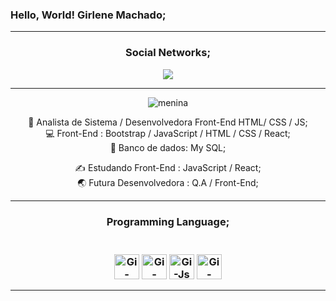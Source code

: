  <h3> Hello, World! Girlene Machado;</h3>
 <hr>
<center>
 <div>
 <h3> Social Networks;</h3>
  <a href = "https://br.linkedin.com/in/girlene-machado-b24b09128/" target="_blank"><img src="https://img.shields.io/badge/LinkedIn-0077B5?style=for-the-badge&logo=linkedin&logoColor=white" target = "_blank"></a>

 </div>
 <hr>

![menina](https://user-images.githubusercontent.com/130161834/230645854-f13d511e-37cf-4ca7-8724-1ce7beb61774.jpeg)

🧠 Analista de Sistema / Desenvolvedora Front-End HTML/ CSS / JS; <br>
💻 Front-End : Bootstrap / JavaScript / HTML / CSS / React; <br>
💾 Banco de dados: My SQL;  <br>

✍️ Estudando Front-End :  JavaScript  / React;  <br>
🌏 Futura Desenvolvedora : Q.A / Front-End; <br>
  <hr>
 
  <h3> Programming Language; <h3>
  <div style="display : inline_block"><br>
  <img align="center" alt="Gi-HTML" height"30" width="40" src="https://cdn.jsdelivr.net/gh/devicons/devicon/icons/html5/html5-original.svg"> 
  <img align="center" alt="Gi-Css" height"30" width="40" src="https://cdn.jsdelivr.net/gh/devicons/devicon/icons/css3/css3-original.svg">
  <img align="center" alt="Gi-Js" height"30" width="40" src="https://cdn.jsdelivr.net/gh/devicons/devicon/icons/javascript/javascript-original.svg">
  <img align="center" alt="Gi-Mysql" height"30" width="40" src="https://cdn.jsdelivr.net/gh/devicons/devicon/icons/mysql/mysql-original-wordmark.svg">

  
   
          
  
</div>
 </center> 
 <hr>
 
 


